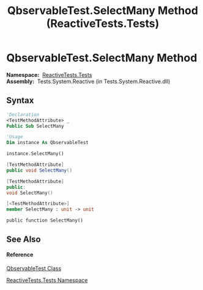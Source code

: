 ﻿---
title: QbservableTest.SelectMany Method  (ReactiveTests.Tests)
TOCTitle: SelectMany Method
ms:assetid: M:ReactiveTests.Tests.QbservableTest.SelectMany
ms:mtpsurl: https://msdn.microsoft.com/en-us/library/reactivetests.tests.qbservabletest.selectmany(v=VS.103)
ms:contentKeyID: 36620815
ms.date: 06/28/2011
mtps_version: v=VS.103
f1_keywords:
- ReactiveTests.Tests.QbservableTest.SelectMany
dev_langs:
- CSharp
- JScript
- VB
- FSharp
- c++
---

# QbservableTest.SelectMany Method

**Namespace:**  [ReactiveTests.Tests](hh289046\(v=vs.103\).md)  
**Assembly:**  Tests.System.Reactive (in Tests.System.Reactive.dll)

## Syntax

``` vb
'Declaration
<TestMethodAttribute> _
Public Sub SelectMany
```

``` vb
'Usage
Dim instance As QbservableTest

instance.SelectMany()
```

``` csharp
[TestMethodAttribute]
public void SelectMany()
```

``` c++
[TestMethodAttribute]
public:
void SelectMany()
```

``` fsharp
[<TestMethodAttribute>]
member SelectMany : unit -> unit 
```

``` jscript
public function SelectMany()
```

## See Also

#### Reference

[QbservableTest Class](hh315250\(v=vs.103\).md)

[ReactiveTests.Tests Namespace](hh289046\(v=vs.103\).md)

